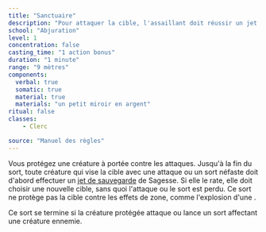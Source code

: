 ```yaml
---
title: "Sanctuaire"
description: "Pour attaquer la cible, l'assaillant doit réussir un jet de sauvegarde de Sagesse."
school: "Abjuration"
level: 1
concentration: false
casting_time: "1 action bonus"
duration: "1 minute"
range: "9 mètres"
components:
  verbal: true
  somatic: true
  material: true
  materials: "un petit miroir en argent"
ritual: false
classes:
    - Clerc

source: "Manuel des règles"
---
```

Vous protégez une créature à portée contre les attaques. Jusqu'à la fin du sort, toute créature qui vise la cible avec une attaque ou un sort néfaste doit d'abord effectuer un [jet de sauvegarde](/utiliser-les-caracteristiques/#jets-de-sauvegarde) de Sagesse. Si elle le rate, elle doit choisir une nouvelle cible, sans quoi l'attaque ou le sort est perdu. Ce sort ne protège pas la cible contre les effets de zone, comme l'explosion d'une <ST s="boule de feu"/>.

Ce sort se termine si la créature protégée attaque ou lance un sort affectant une créature ennemie.
